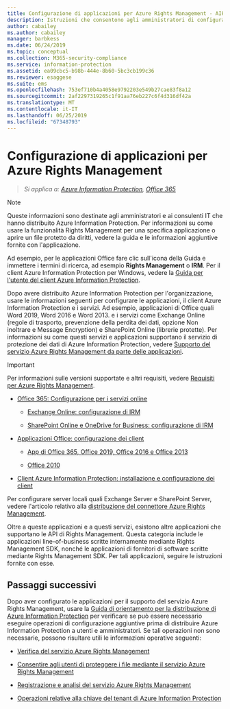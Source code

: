 ```yaml
---
title: Configurazione di applicazioni per Azure Rights Management - AIP
description: Istruzioni che consentono agli amministratori di configurare applicazioni e servizi per supportare il servizio di protezione Azure Rights Management per Azure Information Protection.
author: cabailey
ms.author: cabailey
manager: barbkess
ms.date: 06/24/2019
ms.topic: conceptual
ms.collection: M365-security-compliance
ms.service: information-protection
ms.assetid: ea09cbc5-b98b-444e-8b60-5bc3cb199c36
ms.reviewer: esaggese
ms.suite: ems
ms.openlocfilehash: 753ef710b4a4058e9792203e549b27cae83f8a12
ms.sourcegitcommit: 2af2297319265c1f91aa76eb227c6f4d316df42a
ms.translationtype: MT
ms.contentlocale: it-IT
ms.lasthandoff: 06/25/2019
ms.locfileid: "67348793"
---
```

# <a name="configuring-applications-for-azure-rights-management"></a>Configurazione di applicazioni per Azure Rights Management

>*Si applica a: [Azure Information Protection](https://azure.microsoft.com/pricing/details/information-protection), [Office 365](https://download.microsoft.com/download/E/C/F/ECF42E71-4EC0-48FF-AA00-577AC14D5B5C/Azure_Information_Protection_licensing_datasheet_EN-US.pdf)*

> [!NOTE]
> Queste informazioni sono destinate agli amministratori e ai consulenti IT che hanno distribuito Azure Information Protection. Per informazioni su come usare la funzionalità Rights Management per una specifica applicazione o aprire un file protetto da diritti, vedere la guida e le informazioni aggiuntive fornite con l'applicazione.
>
> Ad esempio, per le applicazioni Office fare clic sull'icona della Guida e immettere i termini di ricerca, ad esempio **Rights Management** o **IRM**. Per il client Azure Information Protection per Windows, vedere la [Guida per l'utente del client Azure Information Protection](./rms-client/client-user-guide.md).

Dopo avere distribuito Azure Information Protection per l'organizzazione, usare le informazioni seguenti per configurare le applicazioni, il client Azure Information Protection e i servizi. Ad esempio, applicazioni di Office quali Word 2019, Word 2016 e Word 2013. e i servizi come Exchange Online (regole di trasporto, prevenzione della perdita dei dati, opzione Non inoltrare e Message Encryption) e SharePoint Online (librerie protette). Per informazioni su come questi servizi e applicazioni supportano il servizio di protezione dei dati di Azure Information Protection, vedere [Supporto del servizio Azure Rights Management da parte delle applicazioni](applications-support.md).

> [!IMPORTANT]
> Per informazioni sulle versioni supportate e altri requisiti, vedere [Requisiti per Azure Rights Management](requirements.md).

-   [Office 365: Configurazione per i servizi online](configure-office365.md)

    -   [Exchange Online: configurazione di IRM](configure-office365.md#exchangeonline-irm-configuration)

    -   [SharePoint Online e OneDrive for Business: configurazione di IRM](configure-office365.md#sharepointonline-and-onedrive-for-business-irm-configuration)

- [Applicazioni Office: configurazione dei client](configure-office-apps.md)

    -   [App di Office 365, Office 2019, Office 2016 e Office 2013](configure-office-apps.md#office365-apps-office-2019-office-2016-and-office-2013)

    -   [Office 2010](configure-office-apps.md#office2010)

-   [Client Azure Information Protection: installazione e configurazione dei client](configure-client.md)

Per configurare server locali quali Exchange Server e SharePoint Server, vedere l'articolo relativo alla [distribuzione del connettore Azure Rights Management](deploy-rms-connector.md).

Oltre a queste applicazioni e a questi servizi, esistono altre applicazioni che supportano le API di Rights Management. Questa categoria include le applicazioni line-of-business scritte internamente mediante Rights Management SDK, nonché le applicazioni di fornitori di software scritte mediante Rights Management SDK. Per tali applicazioni, seguire le istruzioni fornite con esse.

## <a name="next-steps"></a>Passaggi successivi
Dopo aver configurato le applicazioni per il supporto del servizio Azure Rights Management, usare la [Guida di orientamento per la distribuzione di Azure Information Protection](deployment-roadmap.md) per verificare se può essere necessario eseguire operazioni di configurazione aggiuntive prima di distribuire Azure Information Protection a utenti e amministratori. Se tali operazioni non sono necessarie, possono risultare utili le informazioni operative seguenti:

- [Verifica del servizio Azure Rights Management](verify.md)

- [Consentire agli utenti di proteggere i file mediante il servizio Azure Rights Management](help-users.md)

- [Registrazione e analisi del servizio Azure Rights Management](log-analyze-usage.md)

- [Operazioni relative alla chiave del tenant di Azure Information Protection](operations-tenant-key.md)


